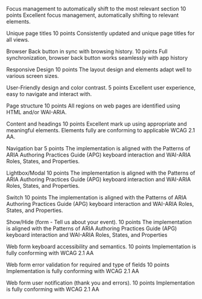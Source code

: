Focus management to automatically shift to the most relevant section
10 points
Excellent focus management, automatically shifting to relevant elements.

Unique page titles
10 points
Consistently updated and unique page titles for all views.

Browser Back button in sync with browsing history.
10 points
Full synchronization, browser back button works seamlessly with app history

Responsive Design
10 points
The layout design and elements adapt well to various screen sizes.

User-Friendly design and color contrast.
5 points
Excellent user experience, easy to navigate and interact with.

Page structure
10 points
All regions on web pages are identified using HTML and/or WAI-ARIA.

Content and headings
10 points
Excellent mark up using appropriate and meaningful elements. Elements fully are conforming to applicable WCAG 2.1 AA.

Navigation bar
5 points
The implementation is  aligned with the Patterns of ARIA Authoring Practices Guide (APG) keyboard interaction and WAI-ARIA Roles, States, and Properties. 

Lightbox/Modal
10 points
The implementation is  aligned with the Patterns of ARIA Authoring Practices Guide (APG) keyboard interaction and WAI-ARIA Roles, States, and Properties. 

Switch
10 points
The implementation is  aligned with the Patterns of ARIA Authoring Practices Guide (APG) keyboard interaction and WAI-ARIA Roles, States, and Properties. 

Show/Hide (form - Tell us about your event).
10 points
The implementation is  aligned with the Patterns of ARIA Authoring Practices Guide (APG) keyboard interaction and WAI-ARIA Roles, States, and Properties

Web form keyboard accessibility and semantics.
10 points
Implementation is fully conforming with WCAG 2.1 AA 

Web form error validation for required and type of fields
10 points
Implementation is fully conforming with WCAG 2.1 AA 

Web form user notification (thank you and errors).
10 points
Implementation is fully conforming with WCAG 2.1 AA 

